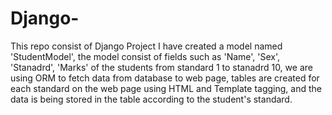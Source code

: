 # Django-
This repo consist of Django Project
I have created a model named 'StudentModel', the model consist of fields such as 'Name', 'Sex', 'Stanadrd', 'Marks' of the students from standard 1 to stanadrd 10, we are using ORM to fetch data from database to web page,
tables are created for each standard on the web page using HTML and Template tagging, and the data is being stored in the table according to the student's standard. 
